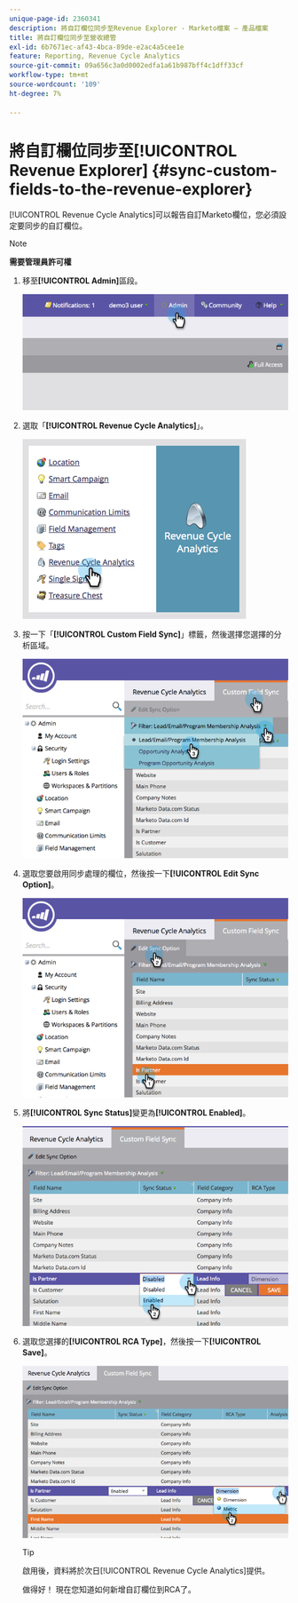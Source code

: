 ```yaml
---
unique-page-id: 2360341
description: 將自訂欄位同步至Revenue Explorer - Marketo檔案 — 產品檔案
title: 將自訂欄位同步至營收總管
exl-id: 6b7671ec-af43-4bca-89de-e2ac4a5cee1e
feature: Reporting, Revenue Cycle Analytics
source-git-commit: 09a656c3a0d0002edfa1a61b987bff4c1dff33cf
workflow-type: tm+mt
source-wordcount: '109'
ht-degree: 7%

---
```


# 將自訂欄位同步至[!UICONTROL Revenue Explorer] {#sync-custom-fields-to-the-revenue-explorer}

[!UICONTROL Revenue Cycle Analytics]可以報告自訂Marketo欄位，您必須設定要同步的自訂欄位。

>[!NOTE]
>
>**需要管理員許可權**

1. 移至&#x200B;**[!UICONTROL Admin]**&#x200B;區段。

   ![](assets/image2014-9-19-9-3a51-3a11.png)

1. 選取「**[!UICONTROL Revenue Cycle Analytics]**」。

   ![](assets/image2014-9-19-9-3a51-3a19.png)

1. 按一下「**[!UICONTROL Custom Field Sync]**」標籤，然後選擇您選擇的分析區域。

   ![](assets/image2014-9-19-9-3a51-3a26.png)

1. 選取您要啟用同步處理的欄位，然後按一下&#x200B;**[!UICONTROL Edit Sync Option]**。

   ![](assets/image2014-9-19-9-3a51-3a36.png)

1. 將&#x200B;**[!UICONTROL Sync Status]**&#x200B;變更為&#x200B;**[!UICONTROL Enabled]**。

   ![](assets/image2014-9-19-9-3a51-3a45.png)

1. 選取您選擇的&#x200B;**[!UICONTROL RCA Type]**，然後按一下&#x200B;**[!UICONTROL Save]**。

   ![](assets/image2014-9-19-9-3a51-3a52.png)

   >[!TIP]
   >
   >啟用後，資料將於次日[!UICONTROL Revenue Cycle Analytics]提供。

   做得好！ 現在您知道如何新增自訂欄位到RCA了。
